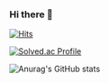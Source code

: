 ### Hi there 👋  
[![Hits](https://hits.seeyoufarm.com/api/count/incr/badge.svg?url=https%3A%2F%2Fgithub.com%2Fbaekminsu&count_bg=%2379C83D&title_bg=%23555555&icon=&icon_color=%23E7E7E7&title=hits&edge_flat=false)](https://hits.seeyoufarm.com)

[![Solved.ac Profile](http://mazassumnida.wtf/api/generate_badge?boj=baekminsoo95)](https://solved.ac/baekminsoo95)

![Anurag's GitHub stats](https://github-readme-stats.vercel.app/api?username=baekminsoo95&show_icons=true&theme=radical)
